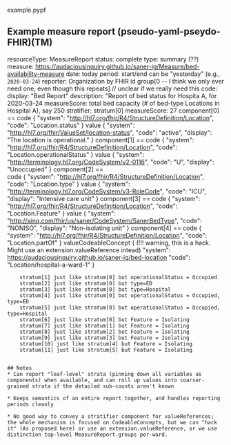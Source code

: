 example.pypf

Example measure report (pseudo-yaml-pseydo-FHIR)(TM)
----

resourceType: MeasureReport
status: complete
type: summary (??)
measure: https://audaciousinquiry.github.io/saner-ig/Measure/bed-availability-measure
date: today
period: start/end can be "yesterday" (e.g., `2020-03-24`)
reporter: Organization by FHIR id
group[0 -- I think we only ever need one, even though this repeats]
    // unclear if we really need this code: display: "Bed Report"
    description: "Report of bed status for Hospita A, for 2020-03-24
    measureScore: total bed capacity (# of bed-type Locations in Hospital A), say 250
    stratifier: 
        stratum[0]
            measureScore: 27 
            component[0] == 
                code  {
                  "system": "http://hl7.org/fhir/R4/StructureDefinition/Location",
                  "code": "Location.status"
                }
                value  {
                    "system": "http://hl7.org/fhir/ValueSet/location-status",
                    "code": "active",
                    "display": "The location is operational."
                  }
            component[1] == 
                code {
                  "system": "http://hl7.org/fhir/R4/StructureDefinition/Location",
                  "code": "Location.operationalStatus"
                }
                value  {
                    "system": "http://terminology.hl7.org/CodeSystem/v2-0116",
                    "code": "U",
                    "display": "Unoccupied"
                  }
            component[2] ==  
                code {
                  "system": "http://hl7.org/fhir/R4/StructureDefinition/Location",
                  "code": "Location.type"
                }
                value   {
                    "system": "http://terminology.hl7.org/CodeSystem/v3-RoleCode",
                    "code": "ICU",
                    "display": "Intensive care unit"
                  }
            component[3] ==
                code {
                  "system": "http://hl7.org/fhir/R4/StructureDefinition/Location",
                  "code": "Location.Feature"
                }
                value  {
                    "system": "http://ainq.com/fhir/us/saner/CodeSystem/SanerBedType",
                    "code": "NONISO",
                    "display": "Non-isolating unit"
                  }
            component[4] == 
                code {
                  "system": "http://hl7.org/fhir/R4/StructureDefinition/Location",
                  "code": "Location.partOf"
                }
                valueCodeableConcept {
                    (!!! warning, this is a hack. Might use an extension.valueReference intead)
                    "system": https://audaciousinquiry.github.io/saner-ig/bed-location
                    "code": "Location/hospital-a-ward-1"
                }
            
        stratum[1] just like stratum[0] but operationalStatus = Occupied
        stratum[2] just like stratum[0] but type=ED
        stratum[3] just like stratum[0] but type=Hospital
        stratum[4] just like stratum[0] but operationalStatus = Occupied, type=ED
        stratum[5] just like stratum[0] but operationalStatus = Occupied, type=Hospital
        stratum[6] just like stratum[0] but Feature = Isolating
        stratum[7] just like stratum[1] but Feature = Isolating
        stratum[8] just like stratum[2] but Feature = Isolating
        stratum[9] just like stratum[3] but Feature = Isolating
        stratum[10] just like stratum[4] but Feature = Isolating
        stratum[11] just like stratum[5] but Feature = Isolating


    ## Notes
    * Can report "leaf-level" strata (pinning down all variables as components) when available, and can roll up values into coarser-grained strata if the detailed sub-counts aren't known

    * Keeps semantics of an entire report together, and handles reporting periods cleanly

    * No good way to convey a stratifier component for valueReferences; the whole mechanism is focused on CodeableConcepts, but we can "hack it" (As proposed here) or use an extension.valueReference, or we use distinction top-level MeasureReport.groups per-ward.
